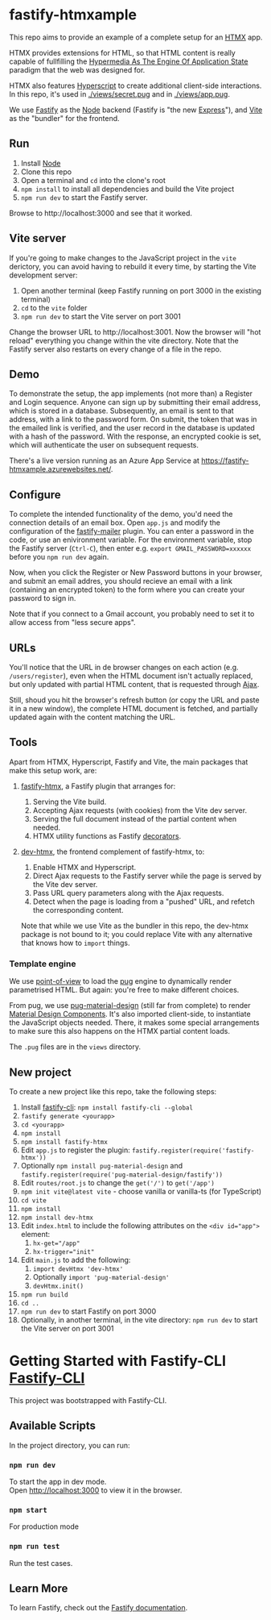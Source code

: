 # fastify-htmxample

This repo aims to provide an example of a complete setup for an
[HTMX](https://htmx.org) app.

HTMX provides extensions for HTML, so that HTML content is really capable of
fullfilling the [Hypermedia As The Engine Of Application
State](https://en.wikipedia.org/wiki/HATEOAS) paradigm that the web was designed
for.

HTMX also features [Hyperscript]() to create additional client-side
interactions. In this repo, it's used in
[./views/secret.pug](./views/secret.pug) and in
[./views/app.pug](./views/app.pug).

We use [Fastify](https://www.fastify.io) as the [Node](https://nodejs.org)
backend (Fastify is "the new [Express](https://expressjs.com/)"), and
[Vite](https://vitejs.dev) as the "bundler" for the frontend.

## Run
1. Install [Node](https://nodejs.org)
1. Clone this repo
1. Open a terminal and `cd` into the clone's root
1. `npm install` to install all dependencies and build the Vite project
1. `npm run dev` to start the Fastify server.

Browse to http://localhost:3000 and see that it worked.

## Vite server
If you're going to make changes to the JavaScript project in the `vite`
derictory, you can avoid having to rebuild it every time, by starting the Vite
development server:
1. Open another terminal (keep Fastify running on port 3000 in the existing
   terminal)
1. `cd` to the `vite` folder
1. `npm run dev` to start the Vite server on port 3001

Change the browser URL to http://localhost:3001. Now the browser will "hot
reload" everything you change within the vite directory. Note that the Fastify
server also restarts on every change of a file in the repo.

## Demo
To demonstrate the setup, the app implements (not more than) a Register and
Login sequence. Anyone can sign up by submitting their email address, which is
stored in a database. Subsequently, an email is sent to that address, with a
link to the password form. On submit, the token that was in the emailed link is
verified, and the user record in the database is updated with a hash of the
password. With the response, an encrypted cookie is set, which will authenticate
the user on subsequent requests.

There's a live version running as an Azure App Service at
https://fastify-htmxample.azurewebsites.net/.

## Configure
To complete the intended functionality of the demo, you'd need the connection
details of an email box. Open `app.js` and modify the configuration of the
[fastify-mailer](https://github.com/coopflow/fastify-mailer) plugin. You can
enter a password in the code, or use an enivironment variable. For the
environment variable, stop the Fastify server (`Ctrl-C`), then enter e.g.
`export GMAIL_PASSWORD=xxxxxx` before you `npm run dev` again.

Now, when you click the Register or New Password buttons in your browser, and
submit an email addres, you should recieve an email with a link (containing an
encrypted token) to the form where you can create your password to sign in.

Note that if you connect to a Gmail account, you probably need to set it to
allow access from "less secure apps".

## URLs

You'll notice that the URL in de browser changes on each action (e.g.
`/users/register`), even when the HTML document isn't actually replaced, but
only updated with partial HTML content, that is requested through
[Ajax](https://developer.mozilla.org/en-US/docs/Web/Guide/AJAX).

Still, shoud you hit the browser's refresh button (or copy the URL and paste it
in a new window), the complete HTML document is fetched, and partially updated
again with the content matching the URL.

## Tools
Apart from HTMX, Hyperscript, Fastify and Vite, the main packages that make this
setup work, are:
1. [fastify-htmx](https://github.com/wscherphof/fastify-htmx), a Fastify plugin
   that arranges for:
   1. Serving the Vite build.
   1. Accepting Ajax requests (with cookies) from the Vite dev server.
   1. Serving the full document instead of the partial content when needed.
   1. HTMX utility functions as Fastify
      [decorators](https://www.fastify.io/docs/latest/Reference/Decorators/).
1. [dev-htmx](https://github.com/wscherphof/dev-htmx), the frontend complement
   of fastify-htmx, to:
   1. Enable HTMX and Hyperscript.
   1. Direct Ajax requests to the Fastify server while the page is served by the
      Vite dev server.
   1. Pass URL query parameters along with the Ajax requests.
   1. Detect when the page is loading from a "pushed" URL, and refetch the
      corresponding content.

   Note that while we use Vite as the bundler in this repo, the dev-htmx package
   is not bound to it; you could replace Vite with any alternative that knows
   how to `import` things.

### Template engine
We use [point-of-view](https://github.com/fastify/point-of-view) to load the
[pug](https://pugjs.org) engine to dynamically render parametrised HTML. But
again: you're free to make different choices.

From pug, we use
[pug-material-design](https://github.com/wscherphof/pug-material-design) (still
far from complete) to render [Material Design
Components](https://material.io/develop/web). It's also imported client-side, to
instantiate the JavaScript objects needed. There, it makes some special
arrangements to make sure this also happens on the HTMX partial content loads.

The `.pug` files are in the `views` directory.

## New project
To create a new project like this repo, take the following steps:
1. Install [fastify-cli](https://github.com/fastify/fastify-cli): `npm install
   fastify-cli --global`
1. `fastify generate <yourapp>`
1. `cd <yourapp>`
1. `npm install`
1. `npm install fastify-htmx`
1. Edit `app.js` to register the plugin:
   `fastify.register(require('fastify-htmx'))`
1. Optionally `npm install pug-material-design` and
   `fastify.register(require('pug-material-design/fastify'))`
1. Edit `routes/root.js` to change the `get('/')` to `get('/app')`
1. `npm init vite@latest vite` - choose vanilla or vanilla-ts (for TypeScript)
1. `cd vite`
1. `npm install`
1. `npm install dev-htmx`
1. Edit `index.html` to include the following attributes on the `<div id="app">`
   element:
    1. `hx-get="/app"`
    1. `hx-trigger="init"`
1. Edit `main.js` to add the following:
    1. `import devHtmx 'dev-htmx'`
    1. Optionally `import 'pug-material-design'`
    1. `devHtmx.init()`
1. `npm run build`
1. `cd ..`
1. `npm run dev` to start Fastify on port 3000
1. Optionally, in another terminal, in the vite directory: `npm run dev` to
   start the Vite server on port 3001

# Getting Started with Fastify-CLI [Fastify-CLI](https://www.npmjs.com/package/fastify-cli)
This project was bootstrapped with Fastify-CLI.

## Available Scripts

In the project directory, you can run:

### `npm run dev`

To start the app in dev mode.\
Open [http://localhost:3000](http://localhost:3000) to view it in the browser.

### `npm start`

For production mode

### `npm run test`

Run the test cases.

## Learn More

To learn Fastify, check out the [Fastify
documentation](https://www.fastify.io/docs/latest/).
